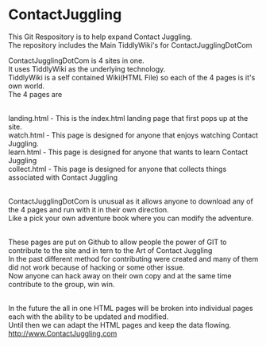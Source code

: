ContactJuggling
===============

This Git Respository is to help expand Contact Juggling.<br>
The repository includes the Main TiddlyWiki's for ContactJugglingDotCom<br>

ContactJugglingDotCom is 4 sites in one.<br>
It uses TiddlyWiki as the underlying technology.<br>
TiddlyWiki is a self contained Wiki(HTML File) so each of the 4 pages is it's own world.<br>
The 4 pages are<br><br>

landing.html - This is the index.html landing page that first pops up at the site.<BR>
watch.html - This page is designed for anyone that enjoys watching Contact Juggling.<BR>
learn.html - This page is designed for anyone that wants to learn Contact Juggling<BR>
collect.html - This page is designed for anyone that collects things associated with Contact Juggling<BR><BR>

ContactJugglingDotCom is unusual as it allows anyone to download any of the 4 pages and run with it in their own direction.<br>
Like a pick your own adventure book where you can modify the adventure.<br><br>

These pages are put on Github to allow people the power of GIT to contribute to the site and in tern to the Art of Contact Juggling<br>
In the past different method for contributing were created and many of them did not work because of hacking or some other issue.<br>
Now anyone can hack away on their own copy and at the same time contribute to the group, win win.<br><br>

In the future the all in one HTML pages will be broken into individual pages each with the ability to be updated and modified.<br>
Until then we can adapt the HTML pages and keep the data flowing.<br>
http://www.ContactJuggling.com <br>
